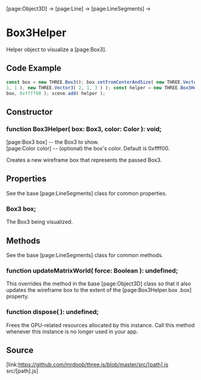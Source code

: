 [page:Object3D] → [page:Line] → [page:LineSegments] →

# Box3Helper

Helper object to visualize a [page:Box3].

## Code Example

  
```ts  
const box = new THREE.Box3(); box.setFromCenterAndSize( new THREE.Vector3( 1,
1, 1 ), new THREE.Vector3( 2, 1, 3 ) ); const helper = new THREE.Box3Helper(
box, 0xffff00 ); scene.add( helper );  
```  

## Constructor

###  function Box3Helper( box: Box3, color: Color ): void;

[page:Box3 box] -- the Box3 to show.  
[page:Color color] -- (optional) the box's color. Default is 0xffff00.  
  
Creates a new wireframe box that represents the passed Box3.

## Properties

See the base [page:LineSegments] class for common properties.

###  Box3 box;

The Box3 being visualized.

## Methods

See the base [page:LineSegments] class for common methods.

###  function updateMatrixWorld( force: Boolean ): undefined;

This overrides the method in the base [page:Object3D] class so that it also
updates the wireframe box to the extent of the [page:Box3Helper.box .box]
property.

###  function dispose( ): undefined;

Frees the GPU-related resources allocated by this instance. Call this method
whenever this instance is no longer used in your app.

## Source

[link:https://github.com/mrdoob/three.js/blob/master/src/[path].js
src/[path].js]

